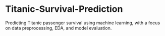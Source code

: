 # Titanic-Survival-Prediction
Predicting Titanic passenger survival using machine learning, with a focus on data preprocessing, EDA, and model evaluation.
